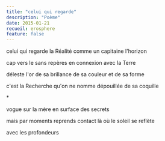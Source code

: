 ```yaml
---
title: "celui qui regarde"
description: "Poème"
date: 2015-01-21
recueil: erosphere
feature: false
---
```


celui qui regarde la Réalité
comme un capitaine l'horizon

cap vers le sans repères
en connexion avec la Terre

déleste l'or de sa brillance
de sa couleur et de sa forme

c'est la Recherche qu'on ne nomme
dépouillée de sa coquille

\*

vogue sur la mère
en surface des secrets

mais par moments reprends contact
là où le soleil se reflète

avec les profondeurs

